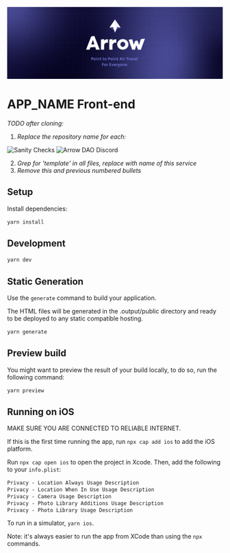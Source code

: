 ![Arrow Banner](https://github.com/Arrow-air/.github/raw/main/profile/assets/arrow_v2_twitter-banner_neu.png)

# APP_NAME Front-end

*TODO after cloning:*

1. *Replace the repository name for each:*

![Sanity Checks](https://github.com/arrow-air/web-template-nuxt/actions/workflows/sanity_checks.yml/badge.svg?branch=main)
![Arrow DAO Discord](https://img.shields.io/discord/853833144037277726?style=plastic)

2. *Grep for 'template' in all files, replace with name of this service*
3. *Remove this and previous numbered bullets*

## Setup

Install dependencies:

```bash
yarn install
```

## Development

```bash
yarn dev
```

## Static Generation

Use the `generate` command to build your application.

The HTML files will be generated in the .output/public directory and ready to be deployed to any static compatible hosting.

```bash
yarn generate
```

## Preview build

You might want to preview the result of your build locally, to do so, run the following command:

```bash
yarn preview
```

## Running on iOS

MAKE SURE YOU ARE CONNECTED TO RELIABLE INTERNET.

If this is the first time running the app, run `npx cap add ios` to add
the iOS platform.

Run `npx cap open ios` to open the project in Xcode. Then, add the
following to your `info.plist`:

```
Privacy - Location Always Usage Description
Privacy - Location When In Use Usage Description
Privacy - Camera Usage Description
Privacy - Photo Library Additions Usage Description
Privacy - Photo Library Usage Description
```

To run in a simulator, `yarn ios`.

Note: it's always easier to run the app from XCode than using the `npx`
commands.
